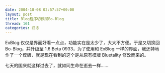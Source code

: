 ```yaml
---
date: 2004-10-08 02:57:57+00:00
layout: post
title: Blog程序切换回Bo-Blog
thread: 161
categories: 日志
---
```


ExBlog 仅仅是界面好看一点点，功能实在是太少了，大大不方便。于是又切换回 Bo-Blog，并升级至 1.6 Beta 0933，为了使用和 ExBlog 一样的界面，我还特地作了一个模版，就是现在看到的这个是从原有模版 Bluetality 修改而来的。

七天的国庆就这样过去了，就如同生命在逝去一样……
